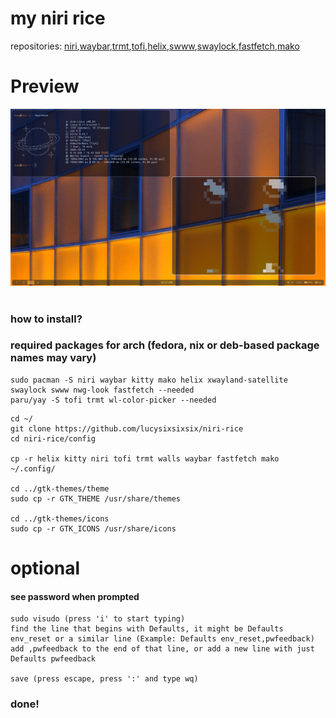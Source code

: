 # my niri rice
repositories: [niri](https://github.com/YaLTeR/niri),[waybar](https://github.com/Alexays/Waybar),[trmt](https://github.com/cenonym/trmt),[tofi](https://github.com/philj56/tofi),[helix](https://helix-editor.com/),[swww](https://github.com/LGFae/swww),[swaylock](https://github.com/swaywm/swaylock),[fastfetch](https://github.com/fastfetch-cli/fastfetch),[mako](https://github.com/emersion/mako)

# Preview
![alt text](https://raw.githubusercontent.com/lucysixsixsix/lucysixsixsix.github.io/refs/heads/main/images/rice.png "👀")
#
### how to install?

### required packages for arch (fedora, nix or deb-based package names may vary)
```
sudo pacman -S niri waybar kitty mako helix xwayland-satellite swaylock swww nwg-look fastfetch --needed
paru/yay -S tofi trmt wl-color-picker --needed
```

```
cd ~/
git clone https://github.com/lucysixsixsix/niri-rice
cd niri-rice/config

cp -r helix kitty niri tofi trmt walls waybar fastfetch mako ~/.config/

cd ../gtk-themes/theme
sudo cp -r GTK_THEME /usr/share/themes

cd ../gtk-themes/icons
sudo cp -r GTK_ICONS /usr/share/icons
```

# optional
#### see password when prompted
```
sudo visudo (press 'i' to start typing)
find the line that begins with Defaults, it might be Defaults env_reset or a similar line (Example: Defaults env_reset,pwfeedback)
add ,pwfeedback to the end of that line, or add a new line with just Defaults pwfeedback

save (press escape, press ':' and type wq)
```
### done!
